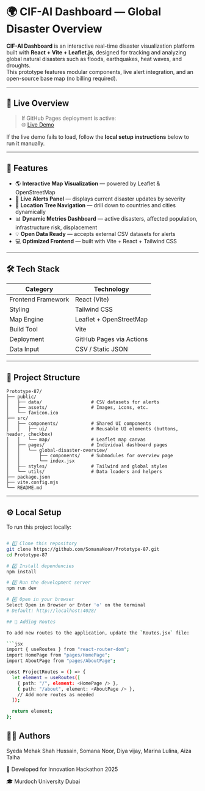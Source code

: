 # 🌍 CIF-AI Dashboard — Global Disaster Overview

**CIF-AI Dashboard** is an interactive real-time disaster visualization platform built with **React + Vite + Leaflet.js**, designed for tracking and analyzing global natural disasters such as floods, earthquakes, heat waves, and droughts.  
This prototype features modular components, live alert integration, and an open-source base map (no billing required).

---

## 🚀 Live Overview

> If GitHub Pages deployment is active:  
> 🌐 [Live Demo](https://github.com/SomanaNoor/Prototype-87)

If the live demo fails to load, follow the **local setup instructions** below to run it manually.

---

## 🧩 Features

- 🌎 **Interactive Map Visualization** — powered by Leaflet & OpenStreetMap  
- 🔔 **Live Alerts Panel** — displays current disaster updates by severity  
- 🧭 **Location Tree Navigation** — drill down to countries and cities dynamically  
- 📊 **Dynamic Metrics Dashboard** — active disasters, affected population, infrastructure risk, displacement  
- 💡 **Open Data Ready** — accepts external CSV datasets for alerts  
- 💻 **Optimized Frontend** — built with Vite + React + Tailwind CSS

---

## 🛠️ Tech Stack

| Category | Technology |
|-----------|-------------|
| Frontend Framework | React (Vite) |
| Styling | Tailwind CSS |
| Map Engine | Leaflet + OpenStreetMap |
| Build Tool | Vite |
| Deployment | GitHub Pages via Actions |
| Data Input | CSV / Static JSON |

---

## 📁 Project Structure

```
Prototype-87/
├── public/
│   ├── data/                  # CSV datasets for alerts
│   ├── assets/                # Images, icons, etc.
│   └── favicon.ico
├── src/
│   ├── components/            # Shared UI components
│   │   ├── ui/                # Reusable UI elements (buttons, header, checkbox)
│   │   └── map/               # Leaflet map canvas
│   ├── pages/                 # Individual dashboard pages
│   │   └── global-disaster-overview/
│   │       ├── components/    # Submodules for overview page
│   │       └── index.jsx
│   ├── styles/                # Tailwind and global styles
│   └── utils/                 # Data loaders and helpers
├── package.json
├── vite.config.mjs
└── README.md
```

---

## ⚙️ Local Setup

To run this project locally:

```bash

# 1️⃣ Clone this repository
git clone https://github.com/SomanaNoor/Prototype-87.git
cd Prototype-87

# 2️⃣ Install dependencies
npm install

# 3️⃣ Run the development server
npm run dev

# 4️⃣ Open in your browser
Select Open in Browser or Enter 'o' on the terminal
# Default: http://localhost:4028/

## 🧩 Adding Routes

To add new routes to the application, update the `Routes.jsx` file:

```jsx
import { useRoutes } from "react-router-dom";
import HomePage from "pages/HomePage";
import AboutPage from "pages/AboutPage";

const ProjectRoutes = () => {
  let element = useRoutes([
    { path: "/", element: <HomePage /> },
    { path: "/about", element: <AboutPage /> },
    // Add more routes as needed
  ]);

  return element;
};
```

## 👩‍💻 Authors

Syeda Mehak Shah Hussain,
Somana Noor, 
Diya vijay, 
Marina Lulina, 
Aiza Talha

📍 Developed for Innovation Hackathon 2025

🎓 Murdoch University Dubai
